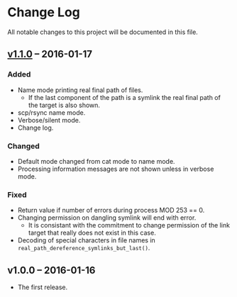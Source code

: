 # Change Log

All notable changes to this project will be documented in this file.


## [v1.1.0] – 2016-01-17

### Added
- Name mode printing real final path of files.
  * If the last component of the path is a symlink the real final path of the
    target is also shown.
- scp/rsync name mode.
- Verbose/silent mode.
- Change log.

### Changed
- Default mode changed from cat mode to name mode.
- Processing information messages are not shown unless in verbose mode.

### Fixed
- Return value if number of errors during process MOD 253 == 0.
- Changing permission on dangling symlink will end with error.
  * It is consistant with the commitment to change permission of the link target
    that really does not exist in this case.
- Decoding of special characters in file names in
  `real_path_dereference_symlinks_but_last()`.


## v1.0.0 – 2016-01-16
- The first release.


[v1.1.0]: https://github.com/michal-ruzicka/chfile/compare/v1.0.0...v1.1.0



<!--
  vim:textwidth=80:expandtab:tabstop=4:shiftwidth=4:fileencodings=utf8:spelllang=en
-->
